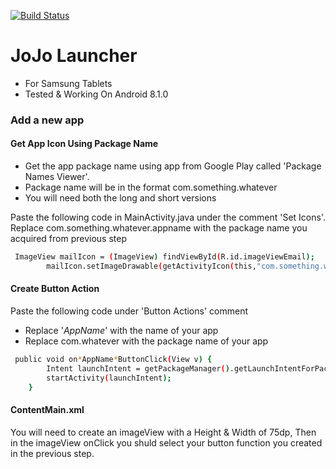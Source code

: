 
[![Build Status](https://travis-ci.org/joemccann/dillinger.svg?branch=master)](https://travis-ci.org/joemccann/dillinger)

# JoJo Launcher 


  - For Samsung Tablets 
  - Tested & Working On Android 8.1.0




### Add a new app

#### Get App Icon Using Package Name
* Get the app package name using app from Google Play called 'Package Names Viewer'. 
* Package name will be in the format com.something.whatever
* You will need both the long and short versions 

Paste the following code in MainActivity.java under the comment 'Set Icons'.
Replace com.something.whatever.appname with the package name you acquired from previous step 

```sh
 ImageView mailIcon = (ImageView) findViewById(R.id.imageViewEmail);
        mailIcon.setImageDrawable(getActivityIcon(this,"com.something.whatever.appname","com.something.whatever.appname.MainActivity"));
```

#### Create Button Action
Paste the following code under  'Button Actions' comment 

* Replace '*AppName*' with the name of your app 
* Replace com.whatever with the package name of your app

```sh
 public void on*AppName*ButtonClick(View v) {
        Intent launchIntent = getPackageManager().getLaunchIntentForPackage("com.whatever");
        startActivity(launchIntent);
    }
```

#### ContentMain.xml
You will need to create an imageView with a Height & Width of 75dp, Then in the imageView onClick you shuld select your button function you created in the previous step. 
